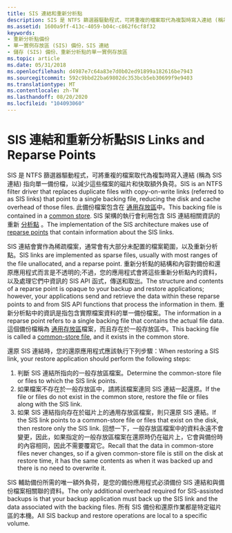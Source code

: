 ```yaml
---
title: SIS 連結和重新分析點
description: SIS 是 NTFS 篩選器驅動程式，可將重複的檔案取代為複製時寫入連結 (稱為 SIS 連結) 指向單一備份檔，以減少這些檔案的磁片和快取額外負荷。
ms.assetid: 1600a9ff-413c-4059-b04c-c862f6cf8f32
keywords:
- 重新分析點備份
- 單一實例存放區 (SIS) 備份，SIS 連結
- 儲存 (SIS) 備份、重新分析點的單一實例存放區
ms.topic: article
ms.date: 05/31/2018
ms.openlocfilehash: d4987e7c64a83e7d0b02ed91899a182616be7943
ms.sourcegitcommit: 592c9bbd22ba69802dc353bcb5eb30699f9e9403
ms.translationtype: MT
ms.contentlocale: zh-TW
ms.lasthandoff: 08/20/2020
ms.locfileid: "104093060"
---
```

# <a name="sis-links-and-reparse-points"></a><span data-ttu-id="b5565-106">SIS 連結和重新分析點</span><span class="sxs-lookup"><span data-stu-id="b5565-106">SIS Links and Reparse Points</span></span>

<span data-ttu-id="b5565-107">SIS 是 NTFS 篩選器驅動程式，可將重複的檔案取代為複製時寫入連結 (稱為 SIS 連結) 指向單一備份檔，以減少這些檔案的磁片和快取額外負荷。</span><span class="sxs-lookup"><span data-stu-id="b5565-107">SIS is an NTFS filter driver that replaces duplicate files with copy-on-write links (referred to as SIS links) that point to a single backing file, reducing the disk and cache overhead of those files.</span></span> <span data-ttu-id="b5565-108">此備份檔案包含在 [通用存放區](the-sis-common-store-and-common-store-files.md)中。</span><span class="sxs-lookup"><span data-stu-id="b5565-108">This backing file is contained in a [common store](the-sis-common-store-and-common-store-files.md).</span></span> <span data-ttu-id="b5565-109">SIS 架構的執行會利用包含 SIS 連結相關資訊的重新 [分析點](/windows/desktop/FileIO/reparse-points) 。</span><span class="sxs-lookup"><span data-stu-id="b5565-109">The implementation of the SIS architecture makes use of [reparse points](/windows/desktop/FileIO/reparse-points) that contain information about the SIS links.</span></span>

<span data-ttu-id="b5565-110">SIS 連結會實作為稀疏檔案，通常會有大部分未配置的檔案範圍，以及重新分析點。</span><span class="sxs-lookup"><span data-stu-id="b5565-110">SIS links are implemented as sparse files, usually with most ranges of the file unallocated, and a reparse point.</span></span> <span data-ttu-id="b5565-111">重新分析點的結構和內容對備份和還原應用程式而言是不透明的;不過，您的應用程式會將這些重新分析點內的資料，以及處理它們中資訊的 SIS API 函式，傳送和取出。</span><span class="sxs-lookup"><span data-stu-id="b5565-111">The structure and contents of a reparse point is opaque to your backup and restore applications; however, your applications send and retrieve the data within these reparse points to and from SIS API functions that process the information in them.</span></span> <span data-ttu-id="b5565-112">重新分析點中的資訊是指包含實際檔案資料的單一備份檔案。</span><span class="sxs-lookup"><span data-stu-id="b5565-112">The information in a reparse point refers to a single backing file that contains the actual file data.</span></span> <span data-ttu-id="b5565-113">這個備份檔稱為 [通用存放區](the-sis-common-store-and-common-store-files.md)檔案，而且存在於一般存放區中。</span><span class="sxs-lookup"><span data-stu-id="b5565-113">This backing file is called a [common-store file](the-sis-common-store-and-common-store-files.md), and it exists in the common store.</span></span>

<span data-ttu-id="b5565-114">還原 SIS 連結時，您的還原應用程式應該執行下列步驟：</span><span class="sxs-lookup"><span data-stu-id="b5565-114">When restoring a SIS link, your restore application should perform the following steps:</span></span>

1.  <span data-ttu-id="b5565-115">判斷 SIS 連結所指向的一般存放區檔案。</span><span class="sxs-lookup"><span data-stu-id="b5565-115">Determine the common-store file or files to which the SIS link points.</span></span>
2.  <span data-ttu-id="b5565-116">如果檔案不存在於一般存放區中，請將該檔案連同 SIS 連結一起還原。</span><span class="sxs-lookup"><span data-stu-id="b5565-116">If the file or files do not exist in the common store, restore the file or files along with the SIS link.</span></span>
3.  <span data-ttu-id="b5565-117">如果 SIS 連結指向存在於磁片上的通用存放區檔案，則只還原 SIS 連結。</span><span class="sxs-lookup"><span data-stu-id="b5565-117">If the SIS link points to a common-store file or files that exist on the disk, then restore only the SIS link.</span></span> <span data-ttu-id="b5565-118">回想一下，一般存放區檔案中的資料永遠不會變更，因此，如果指定的一般存放區檔案在還原時仍在磁片上，它會與備份時的內容相同，因此不需要覆寫它。</span><span class="sxs-lookup"><span data-stu-id="b5565-118">Recall that the data in common-store files never changes, so if a given common-store file is still on the disk at restore time, it has the same contents as when it was backed up and there is no need to overwrite it.</span></span>

<span data-ttu-id="b5565-119">SIS 輔助備份所需的唯一額外負荷，是您的備份應用程式必須備份 SIS 連結和與備份檔案相關聯的資料。</span><span class="sxs-lookup"><span data-stu-id="b5565-119">The only additional overhead required for SIS-assisted backups is that your backup application must back up the SIS link and the data associated with the backing files.</span></span> <span data-ttu-id="b5565-120">所有 SIS 備份和還原作業都是特定磁片區的本機。</span><span class="sxs-lookup"><span data-stu-id="b5565-120">All SIS backup and restore operations are local to a specific volume.</span></span>

 

 